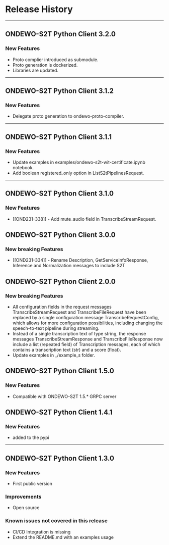 # Release History
*****************
## ONDEWO-S2T Python Client 3.2.0

### New Features
* Proto complier introduced as submodule.
* Proto generation is dockerized.
* Libraries are updated.

*****************
## ONDEWO-S2T Python Client 3.1.2

### New Features
* Delegate proto generation to ondewo-proto-compiler.

*****************
## ONDEWO-S2T Python Client 3.1.1

### New Features
* Update examples in examples/ondewo-s2t-wit-certificate.ipynb notebook.
* Add boolean registered_only option in ListS2tPipelinesRequest.

*****************
## ONDEWO-S2T Python Client 3.1.0

### New Features
* [[OND231-338]] -
Add mute_audio field in TranscribeStreamRequest.
  
## ONDEWO-S2T Python Client 3.0.0

### New breaking Features
* [[OND231-334]] -
Rename Description, GetServiceInfoResponse, Inference and Normalization messages to include S2T


## ONDEWO-S2T Python Client 2.0.0

### New breaking Features

* All configuration fields in the request messages TranscribeStreamRequest and TranscribeFileRequest have been replaced by a single configuration message TranscribeRequestConfig, which allows for more configuration possibilities, including changing the speech-to-text pipeline during streaming.
* Instead of a single transcription text of type string, the response messages TranscribeStreamResponse and TranscribeFileResponse now include a list (repeated field) of Transcription messages, each of which contains a transcription text (str) and a score (float).
* Update examples in _/example_s folder.

## ONDEWO-S2T Python Client 1.5.0

### New Features

* Compatible with ONDEWO-S2T 1.5.* GRPC server


## ONDEWO-S2T Python Client 1.4.1

### New Features

* added to the pypi


*****************

## ONDEWO-S2T Python Client 1.3.0

### New Features
 * First public version

### Improvements
 * Open source

### Known issues not covered in this release
 * CI/CD Integration is missing
 * Extend the README.md with an examples usage

